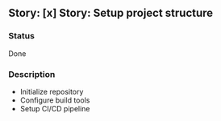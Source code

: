 ## Story: [x] Story: Setup project structure

### Status

Done

### Description

- Initialize repository
- Configure build tools
- Setup CI/CD pipeline


